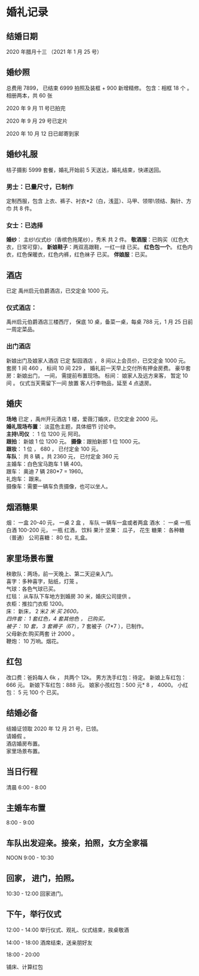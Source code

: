 # 婚礼记录

## 结婚日期

2020 年腊月十三 （2021 年 1 月 25 号）

## 婚纱照

总费用 7899， 已结束
6999 拍照及装框 + 900 新增精修。
包含：相框 18 个 。 相册两本，共 60 张

2020 年 9 月 11 号已拍完

2020 年 9 月 29 号已定片

2020 年 10 月 12 日已邮寄到家

## 婚纱礼服

桔子摄影 5999 套餐，婚礼开始前 5 天送达，婚礼结束，快递送回。

### 男士：已量尺寸，已制作

定制西服，包含 上衣、裤子、衬衣\*2（白，浅蓝）、马甲、领带\领结、胸针、方巾 共 8 件。

### 女士：已选择

**婚纱**： 主纱\仪式纱（香槟色拖尾纱），秀禾 共 2 件。
**敬酒服**：已购买（红色大衣，日常可穿）。
**新娘鞋子**：两双高跟鞋，一红一绿 已买。
**红色包一个**。
红色内衣，红色保暖衣，红色内裤，红色袜子 已买。
**伴娘服**：已买。

## 酒店

已定 禹州启元伯爵酒店，已交定金 1000 元。

### 仪式酒店：

禹州启元伯爵酒店三楼西厅， 保底 10 桌，备菜一桌，每桌 788 元，1 月 25 日前一周定菜品。

### 出门酒店

新娘出门及娘家人酒店 已定 梨园酒店 ， 8 间以上会员价，已交定金 1000 元。
套房 1 间 460 ， 标间 10 间 229 ， 婚礼前一天早上交付所有押金房费。
豪华套房：新娘出门， 一间， 需提前布置现场。
标间： 娘家人及远方来客， 暂定 10 间 。
仪式当天需留下一间 放置 客人行李物品，延至 4 点退房。

## 婚庆

**场地** 已定 ，禹州开元酒店 1 楼，爱薇汀婚庆，已交定金 2000 元。  
**婚礼现场布置**： 淡蓝色主题，具体细节 讨论中。  
**主持\司仪** ： 1 位 1200 元 阿司。  
**跟拍**： 新娘 1 位 1200 元。
**摄像**：跟拍新郎 1 位 1000 元。  
**跟妆**： 1 位 ， 680 ， 已付定金 100 元。  
**车队**： 共 8 辆 。共 2360 元， 已付定金 360 元  
 主婚车：白色宝马跑车 1 辆 400。  
 跟车： 奥迪 7 辆 280\*7 = 1960。  
 礼炮车： 跟来。  
摄像车：需要一辆车负责摄像，也可以坐人。

## 烟酒糖果

烟： 一盒 20-40 元， 一桌 2 盒 ， 车队 一辆车一盒或者两盒
酒水 ： 一桌 一瓶白酒 100-200 元， 一瓶 红酒， 饮料 果汁
坚果： 瓜子， 花生
糖果： 各种糖（普通）
公司喜糖： 80 位，礼盒。

## 家里场景布置

秧歌队：两场，前一天晚上、第二天迎亲入门。  
喜字：多种喜字，贴纸，灯笼 。  
气球：各色气球已买。  
红毯： 从车队下车地方到婚房 30 米，婚庆公司提供 。  
衣柜：推拉门衣柜 1200。  
床： 新床， 2 米*2 米 买 2600。  
四件套： 1 套红色，4 套其他色 ， 已购买。  
被子： 10 套， 3 套褥子（6*7），7 套被子（7\*7 ），已制作。  
父母新衣:购买两套 计 2000 。  
鞭炮： 10 万响。烟花。

## 红包

改口费：爸妈每人 6k ， 共两个 12k。
男方洗手红包：待定。
新娘上车红包：666 元。
新娘下车红包：888 元。
娘家小孩红包：500 元\* 8 ， 4000。
小红包： 5 元 100 个 已买。

## 结婚必备

结婚证领取 2020 年 12 月 21 号，已领。  
请婚假 。  
酒店婚房布置。  
家里场景布置。

## 当日行程

清晨
6:00 - 8:00

## 主婚车布置

8:00 - 9:00

## 车队出发迎亲。接亲，拍照，女方全家福

NOON
9:00 - 10:30

## 回家， 进门，拍照。

10:30 - 12:00
回家进门。

## 下午，举行仪式

12:00 - 14:00
举行仪式、观礼、仪式结束，挨桌敬酒

14:00 - 18:00
酒席结束，送亲朋好友

18:00 - 20:00

铺床、计算红包
